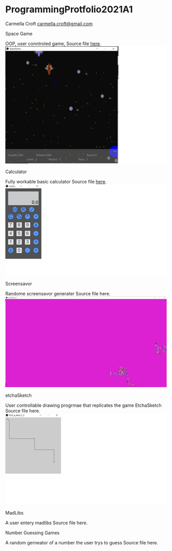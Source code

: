 # ProgrammingProtfolio2021A1
Carmella Croft
carmella.croft@gmail.com

Space Game

OOP, user conntroled game, Source file [here](https://github.com/CarmellaCroft/ProgrammingProtfolio2021A1/tree/gh-pages/src/SpaceGame).
![SpaceGame](https://github.com/CarmellaCroft/ProgrammingProtfolio2021A1/blob/gh-pages/Images/SpaceGameSS2.png?raw=true)





Calculator

Fully workable basic calculator  Source file [here](https://github.com/CarmellaCroft/ProgrammingProtfolio2021A1/blob/gh-pages/src/Calcutalor.pde).
![Calculator](https://github.com/CarmellaCroft/ProgrammingProtfolio2021A1/blob/gh-pages/Images/CaculatorSS1p.png?raw=true)



Screensavor

Randome screensavor generater Source file here.
![Screensavor](https://github.com/CarmellaCroft/ProgrammingProtfolio2021A1/blob/gh-pages/Images/ScreenSavorSS1p.png?raw=true)





etchaSketch

User controllable drawing progrmae that replicates the game EtchaSketch Source file here.
![Etchasketch](https://github.com/CarmellaCroft/ProgrammingProtfolio2021A1/blob/gh-pages/Images/EtchasktchSS1p.png?raw=true)





MadLibs

A user entery madlibs Source file here.





Number Guessing Games

A random gerneator of a number the user trys to guess   Source file here.


